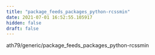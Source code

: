 ```yaml
---
title: "package_feeds_packages_python-rcssmin"
date: 2021-07-01 16:52:55.105917
hidden: false
draft: false
---
```


ath79/generic/package_feeds_packages_python-rcssmin

